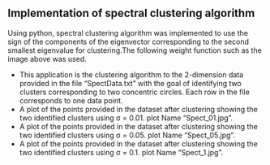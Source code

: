 ## Implementation of spectral clustering algorithm

Using python, spectral clustering algorithm was implemented to use the sign of the components of the eigenvector corresponding to the second smallest eigenvalue for clustering.The following weight function such as the image above was used.
<ul>
<li>This application is the clustering algorithm to the 2-dimension data provided in the file “SpectData.txt” with the goal of 
identifying two clusters corresponding to two concentric circles. Each row in the file corresponds to one data point.</li>
<li>A plot of the points provided in the dataset after clustering showing the two identified clusters using σ = 0.01. plot Name “Spect_01.jpg”.</li>  
<li>A plot of the points provided in the dataset after clustering showing the two identified clusters using σ = 0.05. plot Name “Spect_05.jpg”.</li> 
<li>A plot of the points provided in the dataset after clustering showing the two identified clusters using σ = 0.1. plot Name “Spect_1.jpg”.</li>
</ul>
